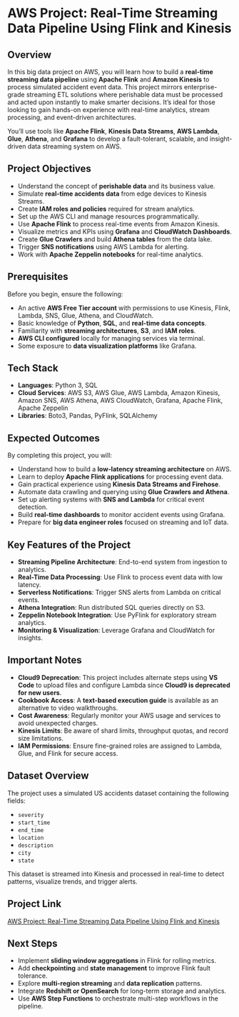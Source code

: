 # AWS Project: Real-Time Streaming Data Pipeline Using Flink and Kinesis

## Overview

In this big data project on AWS, you will learn how to build a **real-time streaming data pipeline** using **Apache Flink** and **Amazon Kinesis** to process simulated accident event data. This project mirrors enterprise-grade streaming ETL solutions where perishable data must be processed and acted upon instantly to make smarter decisions. It’s ideal for those looking to gain hands-on experience with real-time analytics, stream processing, and event-driven architectures.

You’ll use tools like **Apache Flink**, **Kinesis Data Streams**, **AWS Lambda**, **Glue**, **Athena**, and **Grafana** to develop a fault-tolerant, scalable, and insight-driven data streaming system on AWS.

## Project Objectives

- Understand the concept of **perishable data** and its business value.  
- Simulate **real-time accidents data** from edge devices to Kinesis Streams.  
- Create **IAM roles and policies** required for stream analytics.  
- Set up the AWS CLI and manage resources programmatically.  
- Use **Apache Flink** to process real-time events from Amazon Kinesis.  
- Visualize metrics and KPIs using **Grafana** and **CloudWatch Dashboards**.  
- Create **Glue Crawlers** and build **Athena tables** from the data lake.  
- Trigger **SNS notifications** using AWS Lambda for alerting.  
- Work with **Apache Zeppelin notebooks** for real-time analytics.

## Prerequisites

Before you begin, ensure the following:

- An active **AWS Free Tier account** with permissions to use Kinesis, Flink, Lambda, SNS, Glue, Athena, and CloudWatch.  
- Basic knowledge of **Python**, **SQL**, and **real-time data concepts**.  
- Familiarity with **streaming architectures**, **S3**, and **IAM roles**.  
- **AWS CLI configured** locally for managing services via terminal.  
- Some exposure to **data visualization platforms** like Grafana.

## Tech Stack

- **Languages**: Python 3, SQL  
- **Cloud Services**: AWS S3, AWS Glue, AWS Lambda, Amazon Kinesis, Amazon SNS, AWS Athena, AWS CloudWatch, Grafana, Apache Flink, Apache Zeppelin  
- **Libraries**: Boto3, Pandas, PyFlink, SQLAlchemy

## Expected Outcomes

By completing this project, you will:

- Understand how to build a **low-latency streaming architecture** on AWS.  
- Learn to deploy **Apache Flink applications** for processing event data.  
- Gain practical experience using **Kinesis Data Streams and Firehose**.  
- Automate data crawling and querying using **Glue Crawlers and Athena**.  
- Set up alerting systems with **SNS and Lambda** for critical event detection.  
- Build **real-time dashboards** to monitor accident events using Grafana.  
- Prepare for **big data engineer roles** focused on streaming and IoT data.

## Key Features of the Project

- **Streaming Pipeline Architecture**: End-to-end system from ingestion to analytics.  
- **Real-Time Data Processing**: Use Flink to process event data with low latency.  
- **Serverless Notifications**: Trigger SNS alerts from Lambda on critical events.  
- **Athena Integration**: Run distributed SQL queries directly on S3.  
- **Zeppelin Notebook Integration**: Use PyFlink for exploratory stream analytics.  
- **Monitoring & Visualization**: Leverage Grafana and CloudWatch for insights.

## Important Notes

- **Cloud9 Deprecation**: This project includes alternate steps using **VS Code** to upload files and configure Lambda since **Cloud9 is deprecated for new users**.  
- **Cookbook Access**: A **text-based execution guide** is available as an alternative to video walkthroughs.  
- **Cost Awareness**: Regularly monitor your AWS usage and services to avoid unexpected charges.  
- **Kinesis Limits**: Be aware of shard limits, throughput quotas, and record size limitations.  
- **IAM Permissions**: Ensure fine-grained roles are assigned to Lambda, Glue, and Flink for secure access.

## Dataset Overview

The project uses a simulated US accidents dataset containing the following fields:

- `severity`  
- `start_time`  
- `end_time`  
- `location`  
- `description`  
- `city`  
- `state`  

This dataset is streamed into Kinesis and processed in real-time to detect patterns, visualize trends, and trigger alerts.

## Project Link

[AWS Project: Real-Time Streaming Data Pipeline Using Flink and Kinesis](#)

## Next Steps

- Implement **sliding window aggregations** in Flink for rolling metrics.  
- Add **checkpointing** and **state management** to improve Flink fault tolerance.  
- Explore **multi-region streaming** and **data replication** patterns.  
- Integrate **Redshift or OpenSearch** for long-term storage and analytics.  
- Use **AWS Step Functions** to orchestrate multi-step workflows in the pipeline.
